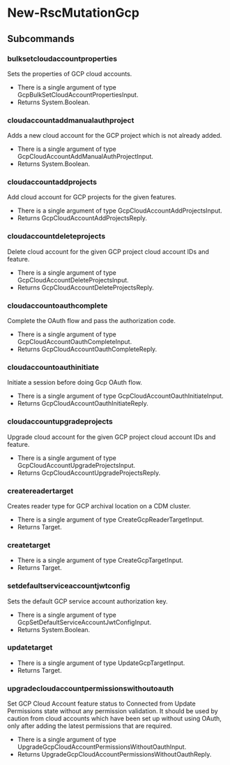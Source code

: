 # New-RscMutationGcp
## Subcommands
### bulksetcloudaccountproperties
Sets the properties of GCP cloud accounts.

- There is a single argument of type GcpBulkSetCloudAccountPropertiesInput.
- Returns System.Boolean.
### cloudaccountaddmanualauthproject
Adds a new cloud account for the GCP project which is not already added.

- There is a single argument of type GcpCloudAccountAddManualAuthProjectInput.
- Returns System.Boolean.
### cloudaccountaddprojects
Add cloud account for GCP projects for the given features.

- There is a single argument of type GcpCloudAccountAddProjectsInput.
- Returns GcpCloudAccountAddProjectsReply.
### cloudaccountdeleteprojects
Delete cloud account for the given GCP project cloud account IDs and feature.

- There is a single argument of type GcpCloudAccountDeleteProjectsInput.
- Returns GcpCloudAccountDeleteProjectsReply.
### cloudaccountoauthcomplete
Complete the OAuth flow and pass the authorization code.

- There is a single argument of type GcpCloudAccountOauthCompleteInput.
- Returns GcpCloudAccountOauthCompleteReply.
### cloudaccountoauthinitiate
Initiate a session before doing Gcp OAuth flow.

- There is a single argument of type GcpCloudAccountOauthInitiateInput.
- Returns GcpCloudAccountOauthInitiateReply.
### cloudaccountupgradeprojects
Upgrade cloud account for the given GCP project cloud account IDs and feature.

- There is a single argument of type GcpCloudAccountUpgradeProjectsInput.
- Returns GcpCloudAccountUpgradeProjectsReply.
### createreadertarget
Creates reader type for GCP archival location on a CDM cluster.

- There is a single argument of type CreateGcpReaderTargetInput.
- Returns Target.
### createtarget
- There is a single argument of type CreateGcpTargetInput.
- Returns Target.
### setdefaultserviceaccountjwtconfig
Sets the default GCP service account authorization key.

- There is a single argument of type GcpSetDefaultServiceAccountJwtConfigInput.
- Returns System.Boolean.
### updatetarget
- There is a single argument of type UpdateGcpTargetInput.
- Returns Target.
### upgradecloudaccountpermissionswithoutoauth
Set GCP Cloud Account feature status to Connected from Update Permissions state without any permission validation. It should be used by caution from cloud accounts which have been set up without using OAuth, only after adding the latest permissions that are required.

- There is a single argument of type UpgradeGcpCloudAccountPermissionsWithoutOauthInput.
- Returns UpgradeGcpCloudAccountPermissionsWithoutOauthReply.
